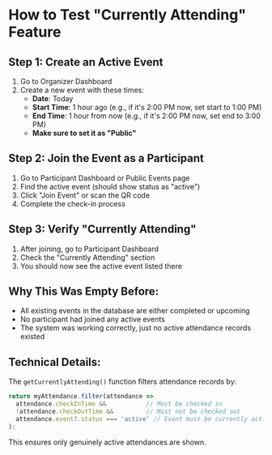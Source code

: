 # How to Test "Currently Attending" Feature

## Step 1: Create an Active Event
1. Go to Organizer Dashboard
2. Create a new event with these times:
   - **Date**: Today
   - **Start Time**: 1 hour ago (e.g., if it's 2:00 PM now, set start to 1:00 PM)
   - **End Time**: 1 hour from now (e.g., if it's 2:00 PM now, set end to 3:00 PM)
   - **Make sure to set it as "Public"**

## Step 2: Join the Event as a Participant
1. Go to Participant Dashboard or Public Events page
2. Find the active event (should show status as "active")
3. Click "Join Event" or scan the QR code
4. Complete the check-in process

## Step 3: Verify "Currently Attending"
1. After joining, go to Participant Dashboard
2. Check the "Currently Attending" section
3. You should now see the active event listed there

## Why This Was Empty Before:
- All existing events in the database are either completed or upcoming
- No participant had joined any active events
- The system was working correctly, just no active attendance records existed

## Technical Details:
The `getCurrentlyAttending()` function filters attendance records by:
```javascript
return myAttendance.filter(attendance =>
  attendance.checkInTime &&           // Must be checked in
  !attendance.checkOutTime &&         // Must not be checked out
  attendance.event?.status === 'active' // Event must be currently active
);
```

This ensures only genuinely active attendances are shown.